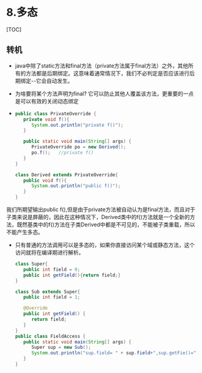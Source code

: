 # 8.多态

[TOC]

## 转机

- java中除了static方法和final方法（private方法属于final方法）之外，其他所有的方法都是后期绑定。这意味着通常情况下，我们不必判定是否应该进行后期绑定--它会自动发生。

- 为啥要将某个方法声明为final? 它可以防止其他人覆盖该方法，更重要的一点是可以有效的关闭动态绑定

- ```java
  public class PrivateOverride {
     private void f(){
        System.out.println("private f()");
     }
  
     public static void main(String[] args) {
        PrivateOverride po = new Derived();
        po.f();   //private f() 
     }
  }
  
  class Derived extends PrivateOverride{
     public void f(){
        System.out.println("public f()");
     }
  }
  ```

我们所期望输出public f(),但是由于private方法被自动认为是final方法，而且对于子类来说是屏蔽的，因此在这种情况下，Derived类中的f()方法就是一个全新的方法，既然基类中的f()方法在子类Derived中都是不可见的，不能被子类重载，所以不能产生多态。

- 只有普通的方法调用可以是多态的，如果你直接访问某个域或静态方法，这个访问就将在编译期进行解析。

  ```java
  class Super{
     public int field = 0;
     public int getField(){return field;}
  }
  
  class Sub extends Super{
     public int field = 1;
  
     @Override
     public int getField() {
        return field;
     }
  }
  public class FieldAccess {
     public static void main(String[] args) {
        Super sup = new Sub();
        System.out.println("sup.field= " + sup.field+",sup.getFie()="+sup.getField());   //sup.field= 0,sup.getFie()=1 ,我们能看出访问域的时候没有发生多态。
     }
  }
  ```